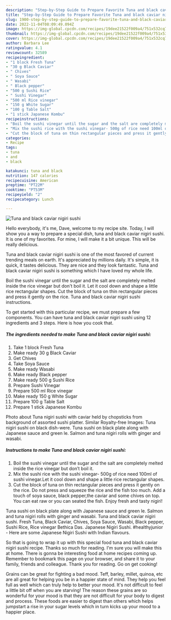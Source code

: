 ```yaml
---
description: "Step-by-Step Guide to Prepare Favorite Tuna and black caviar nigiri sushi"
title: "Step-by-Step Guide to Prepare Favorite Tuna and black caviar nigiri sushi"
slug: 1900-step-by-step-guide-to-prepare-favorite-tuna-and-black-caviar-nigiri-sushi
date: 2022-11-04T08:09:49.094Z
image: https://img-global.cpcdn.com/recipes/19dee21522f009a4/751x532cq70/tuna-and-black-caviar-nigiri-sushi-recipe-main-photo.jpg
thumbnail: https://img-global.cpcdn.com/recipes/19dee21522f009a4/751x532cq70/tuna-and-black-caviar-nigiri-sushi-recipe-main-photo.jpg
cover: https://img-global.cpcdn.com/recipes/19dee21522f009a4/751x532cq70/tuna-and-black-caviar-nigiri-sushi-recipe-main-photo.jpg
author: Barbara Lee
ratingvalue: 4.1
reviewcount: 32589
recipeingredient:
- "1 block Fresh Tuna"
- "30 g Black Caviar"
- " Chives"
- " Soya Sauce"
- " Wasabi"
- " Black pepper"
- "500 g Sushi Rice"
- " Sushi Vinegar"
- "500 ml Rice vinegar"
- "150 g White Sugar"
- "100 g Table Salt"
- "1 stick Japanese Kombu"
recipeinstructions:
- "Boil the sushi vinegar until the sugar and the salt are completely melted inside the rice vinegar but don’t boil it."
- "Mix the sushi rice with the sushi vinegar- 500g of rice need 100ml of sushi vinegar.Let it cool down and shape a little rice rectangular shapes."
- "Cut the block of tuna on thin rectangular pieces and press it gently on the rice. Do not press and squeeze the rice and the fish too much. Add a touch of soya sauce, black pepper,the caviar and some chives on top. You can eat raw or you can seated the fish. Enjoy fresh and tasty nigiri!"
categories:
- Recipe
tags:
- tuna
- and
- black

katakunci: tuna and black 
nutrition: 147 calories
recipecuisine: American
preptime: "PT22M"
cooktime: "PT53M"
recipeyield: "2"
recipecategory: Lunch

---
```



![Tuna and black caviar nigiri sushi](https://img-global.cpcdn.com/recipes/19dee21522f009a4/751x532cq70/tuna-and-black-caviar-nigiri-sushi-recipe-main-photo.jpg)

Hello everybody, it's me, Dave, welcome to my recipe site. Today, I will show you a way to prepare a special dish, tuna and black caviar nigiri sushi. It is one of my favorites. For mine, I will make it a bit unique. This will be really delicious.

Tuna and black caviar nigiri sushi is one of the most favored of current trending meals on earth. It's appreciated by millions daily. It's simple, it is quick, it tastes delicious. They are nice and they look fantastic. Tuna and black caviar nigiri sushi is something which I have loved my whole life.

Boil the sushi vinegar until the sugar and the salt are completely melted inside the rice vinegar but don&#39;t boil it. Let it cool down and shape a little rice rectangular shapes. Cut the block of tuna on thin rectangular pieces and press it gently on the rice. Tuna and black caviar nigiri sushi instructions.


To get started with this particular recipe, we must prepare a few components. You can have tuna and black caviar nigiri sushi using 12 ingredients and 3 steps. Here is how you cook that.

<!--inarticleads1-->

##### The ingredients needed to make Tuna and black caviar nigiri sushi:

1. Take 1 block Fresh Tuna
1. Make ready 30 g Black Caviar
1. Get  Chives
1. Take  Soya Sauce
1. Make ready  Wasabi
1. Make ready  Black pepper
1. Make ready 500 g Sushi Rice
1. Prepare  Sushi Vinegar
1. Prepare 500 ml Rice vinegar
1. Make ready 150 g White Sugar
1. Prepare 100 g Table Salt
1. Prepare 1 stick Japanese Kombu


Photo about Tuna nigiri sushi with caviar held by chopsticks from background of assorted sushi platter. Similar Royalty-free Images: Tuna nigiri sushi on black dish-were. Tuna sushi on black plate along with Japanese sauce and green le. Salmon and tuna nigiri rolls with ginger and wasabi. 

<!--inarticleads2-->

##### Instructions to make Tuna and black caviar nigiri sushi:

1. Boil the sushi vinegar until the sugar and the salt are completely melted inside the rice vinegar but don’t boil it.
1. Mix the sushi rice with the sushi vinegar- 500g of rice need 100ml of sushi vinegar.Let it cool down and shape a little rice rectangular shapes.
1. Cut the block of tuna on thin rectangular pieces and press it gently on the rice. Do not press and squeeze the rice and the fish too much. Add a touch of soya sauce, black pepper,the caviar and some chives on top. You can eat raw or you can seated the fish. Enjoy fresh and tasty nigiri!


Tuna sushi on black plate along with Japanese sauce and green le. Salmon and tuna nigiri rolls with ginger and wasabi. Tuna and black caviar nigiri sushi. Fresh Tuna, Black Caviar, Chives, Soya Sauce, Wasabi, Black pepper, Sushi Rice, Rice vinegar Bethica Das. Japanese Nigiri Sushi. #healthyjunior - Here are some Japanese Nigiri Sushi with Indian flavours. 

So that is going to wrap it up with this special food tuna and black caviar nigiri sushi recipe. Thanks so much for reading. I'm sure you will make this at home. There is gonna be interesting food at home recipes coming up. Remember to bookmark this page on your browser, and share it to your family, friends and colleague. Thank you for reading. Go on get cooking!

Grains can be great for fighting a bad mood. Teff, barley, millet, quinoa, etc are all great for helping you be in a happier state of mind. They help you feel full as well which can truly help to better your mood. It's not difficult to feel a little bit off when you are starving! The reason these grains are so wonderful for your mood is that they are not difficult for your body to digest and process. These foods are easier to digest than others which helps jumpstart a rise in your sugar levels which in turn kicks up your mood to a happier place.
